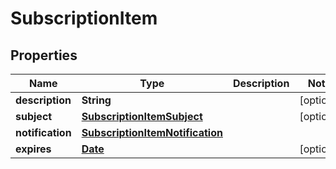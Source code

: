 
# SubscriptionItem

## Properties
Name | Type | Description | Notes
------------ | ------------- | ------------- | -------------
**description** | **String** |  |  [optional]
**subject** | [**SubscriptionItemSubject**](SubscriptionItemSubject.md) |  |  [optional]
**notification** | [**SubscriptionItemNotification**](SubscriptionItemNotification.md) |  | 
**expires** | [**Date**](Date.md) |  |  [optional]



